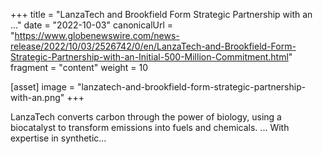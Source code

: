 +++
title = "LanzaTech and Brookfield Form Strategic Partnership with an ..."
date = "2022-10-03"
canonicalUrl = "https://www.globenewswire.com/news-release/2022/10/03/2526742/0/en/LanzaTech-and-Brookfield-Form-Strategic-Partnership-with-an-Initial-500-Million-Commitment.html"
fragment = "content"
weight = 10

[asset]
    image = "lanzatech-and-brookfield-form-strategic-partnership-with-an.png"
+++

LanzaTech converts carbon through the power of biology, using a biocatalyst 
to transform emissions into fuels and chemicals. ... With expertise in 
synthetic...
